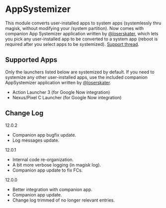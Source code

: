 # AppSystemizer
This module converts user-installed apps to system apps (systemlessly thru magisk, without modifying your /system partition). Now comes with companion App Systemizer application written by [@loserskater](https://github.com/loserskater), which lets you pick any user-installed app to be converted to a system app (reboot is required after you select apps to be systemized). [Support thread](https://forum.xda-developers.com/showthread.php?t=3477512).

## Supported Apps
Only the launchers listed below are systemized by default. If you need to systemize any other user-installed apps, use the included companion AppSystemizer application written by [@loserskater](https://github.com/loserskater).
* Action Launcher 3 (for Google Now integration)
* Nexus/Pixel C Launcher (for Google Now integration)


## Change Log
12.0.2
  - Companion app bugfix update.
  - Log messages update.

12.0.1
  - Internal code re-organization.
  - A bit more verbose logging (in magisk log).
  - Companion app update to fix FCs.

12.0.0
  - Better integration with companion app.
  - Companion app update.
  - Change log trimmed of no longer relevant entries.
